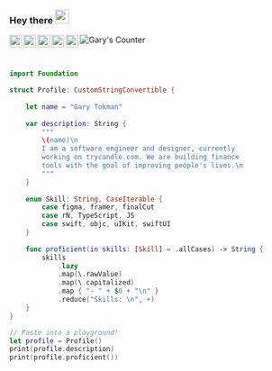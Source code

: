 ### Hey there <img src="https://media.giphy.com/media/hvRJCLFzcasrR4ia7z/giphy.gif" width="25px">

<a href="https://garytokman.me">
  <img align="left" alt="Gary's Medium" width="22px" src="https://cdns.iconmonstr.com/wp-content/assets/preview/2018/240/iconmonstr-medium-2.png" />
</a>
<a href="https://twitter.com/f6ary">
  <img align="left" alt="Gary's | Twitter" width="22px" src="https://raw.githubusercontent.com/peterthehan/peterthehan/master/assets/twitter.svg" />
</a>
<a href="https://www.linkedin.com/in/garytokman/">
  <img align="left" alt="Gary's LinkedIN" width="22px" src="https://raw.githubusercontent.com/peterthehan/peterthehan/master/assets/linkedin.svg" />
</a>
<a href="https://garytokman.me/playlist">
  <img align="left" alt="Gary's Apple Music" width="22px" src="https://static.wikia.nocookie.net/logopedia/images/c/cb/Apple_Music_Icon_RGB_lg_073120.svg/revision/latest/scale-to-width-down/361?cb=20200921150442" />
</a>
<a href="https://www.patreon.com/6ary">
  <img align="left" alt="Gary's Medium" width="22px" src="https://user-images.githubusercontent.com/12258850/114738284-d2b6c700-9d15-11eb-8071-96fd30aa8b11.png" />
</a>
<a href="https://github.com/gtokman">
  <img align="left" alt="Gary's Counter" src="https://visitor-badge.glitch.me/badge?page_id=gtokman.gtokman" />
</a>

<br>
<br>

```swift

import Foundation

struct Profile: CustomStringConvertible {
    
    let name = "Gary Tokman"
    
    var description: String {
        """
        \(name)\n
        I am a software engineer and designer, currently
        working on trycandle.com. We are building finance
        tools with the goal of improving people's lives.\n
        """
    }
    
    enum Skill: String, CaseIterable {
        case figma, framer, finalCut
        case rN, TypeScript, JS
        case swift, objc, uIKit, swiftUI
    }
    
    func proficient(in skills: [Skill] = .allCases) -> String {
        skills
            .lazy
            .map(\.rawValue)
            .map(\.capitalized)
            .map { "- " + $0 + "\n" }
            .reduce("Skills: \n", +)
    }
}

// Paste into a playground!
let profile = Profile()
print(profile.description)
print(profile.proficient())

```
